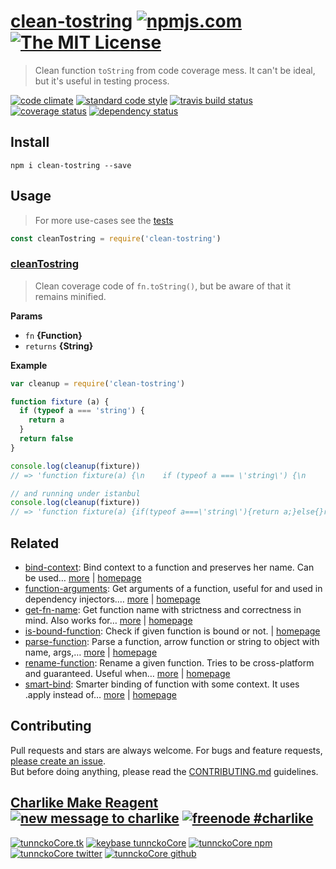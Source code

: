# [clean-tostring][author-www-url] [![npmjs.com][npmjs-img]][npmjs-url] [![The MIT License][license-img]][license-url] 

> Clean function `toString` from code coverage mess. It can't be ideal, but it's useful in testing process.

[![code climate][codeclimate-img]][codeclimate-url] [![standard code style][standard-img]][standard-url] [![travis build status][travis-img]][travis-url] [![coverage status][coveralls-img]][coveralls-url] [![dependency status][david-img]][david-url]

## Install
```
npm i clean-tostring --save
```

## Usage
> For more use-cases see the [tests](./test.js)

```js
const cleanTostring = require('clean-tostring')
```

### [cleanTostring](index.js#L41)
> Clean coverage code of `fn.toString()`, but be aware of that it remains minified.

**Params**

* `fn` **{Function}**    
* `returns` **{String}**  

**Example**

```js
var cleanup = require('clean-tostring')

function fixture (a) {
  if (typeof a === 'string') {
    return a
  }
  return false
}

console.log(cleanup(fixture))
// => 'function fixture(a) {\n    if (typeof a === \'string\') {\n      return a\n    }\n    return false\n  }'

// and running under istanbul
console.log(cleanup(fixture))
// => 'function fixture(a) {if(typeof a===\'string\'){return a;}else{}return false;}'
```

## Related
* [bind-context](https://www.npmjs.com/package/bind-context): Bind context to a function and preserves her name. Can be used… [more](https://www.npmjs.com/package/bind-context) | [homepage](https://github.com/tunnckocore/bind-context)
* [function-arguments](https://www.npmjs.com/package/function-arguments): Get arguments of a function, useful for and used in dependency injectors.… [more](https://www.npmjs.com/package/function-arguments) | [homepage](https://github.com/tunnckocore/function-arguments)
* [get-fn-name](https://www.npmjs.com/package/get-fn-name): Get function name with strictness and correctness in mind. Also works for… [more](https://www.npmjs.com/package/get-fn-name) | [homepage](https://github.com/tunnckocore/get-fn-name)
* [is-bound-function](https://www.npmjs.com/package/is-bound-function): Check if given function is bound or not. | [homepage](https://github.com/tunnckocore/is-bound-function)
* [parse-function](https://www.npmjs.com/package/parse-function): Parse a function, arrow function or string to object with name, args,… [more](https://www.npmjs.com/package/parse-function) | [homepage](https://github.com/tunnckocore/parse-function)
* [rename-function](https://www.npmjs.com/package/rename-function): Rename a given function. Tries to be cross-platform and guaranteed. Useful when… [more](https://www.npmjs.com/package/rename-function) | [homepage](https://github.com/tunnckocore/rename-function)
* [smart-bind](https://www.npmjs.com/package/smart-bind): Smarter binding of function with some context. It uses .apply instead of… [more](https://www.npmjs.com/package/smart-bind) | [homepage](https://github.com/tunnckocore/smart-bind)

## Contributing
Pull requests and stars are always welcome. For bugs and feature requests, [please create an issue](https://github.com/tunnckoCore/clean-tostring/issues/new).  
But before doing anything, please read the [CONTRIBUTING.md](./CONTRIBUTING.md) guidelines.

## [Charlike Make Reagent](http://j.mp/1stW47C) [![new message to charlike][new-message-img]][new-message-url] [![freenode #charlike][freenode-img]][freenode-url]

[![tunnckoCore.tk][author-www-img]][author-www-url] [![keybase tunnckoCore][keybase-img]][keybase-url] [![tunnckoCore npm][author-npm-img]][author-npm-url] [![tunnckoCore twitter][author-twitter-img]][author-twitter-url] [![tunnckoCore github][author-github-img]][author-github-url]

[cleanup-coverage-code]: https://github.com/tunnckoCore/cleanup-coverage-code

[npmjs-url]: https://www.npmjs.com/package/clean-tostring
[npmjs-img]: https://img.shields.io/npm/v/clean-tostring.svg?label=clean-tostring

[license-url]: https://github.com/tunnckoCore/clean-tostring/blob/master/LICENSE
[license-img]: https://img.shields.io/badge/license-MIT-blue.svg

[codeclimate-url]: https://codeclimate.com/github/tunnckoCore/clean-tostring
[codeclimate-img]: https://img.shields.io/codeclimate/github/tunnckoCore/clean-tostring.svg

[travis-url]: https://travis-ci.org/tunnckoCore/clean-tostring
[travis-img]: https://img.shields.io/travis/tunnckoCore/clean-tostring/master.svg

[coveralls-url]: https://coveralls.io/r/tunnckoCore/clean-tostring
[coveralls-img]: https://img.shields.io/coveralls/tunnckoCore/clean-tostring.svg

[david-url]: https://david-dm.org/tunnckoCore/clean-tostring
[david-img]: https://img.shields.io/david/tunnckoCore/clean-tostring.svg

[standard-url]: https://github.com/feross/standard
[standard-img]: https://img.shields.io/badge/code%20style-standard-brightgreen.svg

[author-www-url]: http://www.tunnckocore.tk
[author-www-img]: https://img.shields.io/badge/www-tunnckocore.tk-fe7d37.svg

[keybase-url]: https://keybase.io/tunnckocore
[keybase-img]: https://img.shields.io/badge/keybase-tunnckocore-8a7967.svg

[author-npm-url]: https://www.npmjs.com/~tunnckocore
[author-npm-img]: https://img.shields.io/badge/npm-~tunnckocore-cb3837.svg

[author-twitter-url]: https://twitter.com/tunnckoCore
[author-twitter-img]: https://img.shields.io/badge/twitter-@tunnckoCore-55acee.svg

[author-github-url]: https://github.com/tunnckoCore
[author-github-img]: https://img.shields.io/badge/github-@tunnckoCore-4183c4.svg

[freenode-url]: http://webchat.freenode.net/?channels=charlike
[freenode-img]: https://img.shields.io/badge/freenode-%23charlike-5654a4.svg

[new-message-url]: https://github.com/tunnckoCore/ama
[new-message-img]: https://img.shields.io/badge/ask%20me-anything-green.svg

